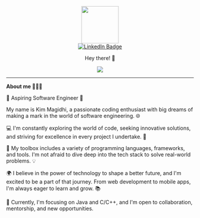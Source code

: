 <div id="header" align="center">
  <img src="https://media.giphy.com/media/M9gbBd9nbDrOTu1Mqx/giphy.gif" width="100"/>

  <div id="badges" >
    <a href="https://www.linkedin.com/in/kim-magidhi-7509931b1">
      <img src="https://img.shields.io/badge/LinkedIn-blue?style=for-the-badge&logo=linkedin&logoColor=white" alt="LinkedIn Badge"/>
    </a>
  </div>

  <img src="https://komarev.com/ghpvc/?username=KingKimSilverWolf&style=flat-square&color=blue" alt=""/>
  <p>Hey there! 👋</p>
</div>

  <div align="center">
    <img src="https://media3.giphy.com/media/v1.Y2lkPTc5MGI3NjExdXdzbHllY3E4ZW5sMHpmeWhuankwamVicHNhMHY2ZDh0MHAzdjBwNCZlcD12MV9pbnRlcm5hbF9naWZfYnlfaWQmY3Q9Zw/M9kgjEsLG6LMbYC9dl/giphy.gif" />
  </div>

  ---
  <b>About me </b>🧔🏾‍♂️

  🚀 Aspiring Software Engineer 🌟

  My name is Kim Magidhi, a passionate coding enthusiast with big dreams of making a mark in the world of software engineering. 🌐

  💻 I'm constantly exploring the world of code, seeking innovative solutions, and striving for excellence in every project I undertake. 🌈

  🔧 My toolbox includes a variety of programming languages, frameworks, and tools. I'm not afraid to dive deep into the tech stack to solve real-world problems. 💡

  🌍 I believe in the power of technology to shape a better future, and I'm excited to be a part of that journey. From web development to mobile apps, I'm always eager to learn and grow. 📚

  🌱 Currently, I'm focusing on Java and C/C++, and I'm open to collaboration, mentorship, and new opportunities.
